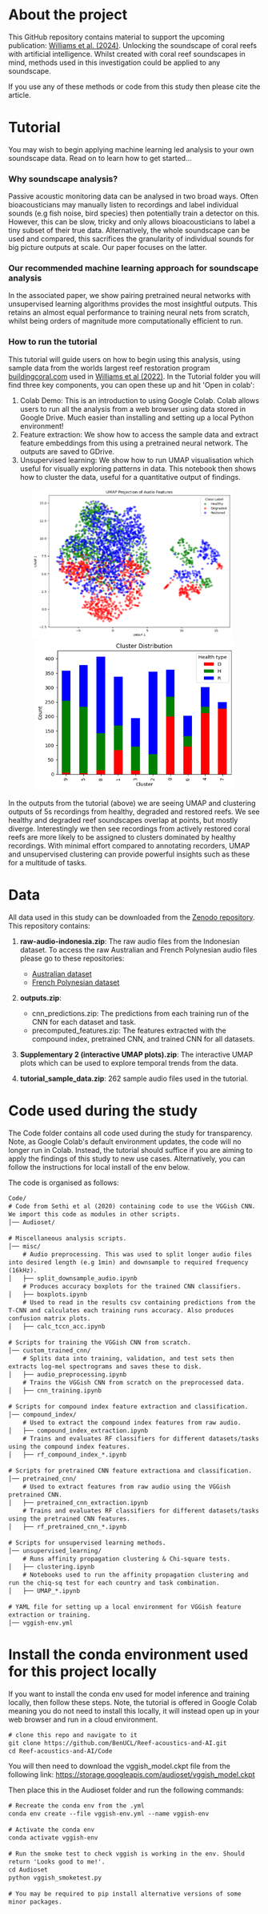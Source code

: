 # About the project

This GitHub repository contains material to support the upcoming publication: [Williams et al. (2024)](https://www.biorxiv.org/content/10.1101/2024.02.02.578582v1). Unlocking the soundscape of coral reefs with artificial intelligence.  Whilst created with coral reef soundscapes in mind, methods used in this investigation could be applied to any soundscape.

If you use any of these methods or code from this study then please cite the article.

# Tutorial
You may wish to begin applying machine learning led analysis to your own soundscape data. Read on to learn how to get started...

### Why soundscape analysis?
Passive acoustic monitoring data can be analysed in two broad ways. Often bioacousticians may manually listen to recordings and label individual sounds (e.g fish noise, bird species) then potentially train a detector on this. However, this can be slow, tricky and only allows bioacousticians to label a tiny subset of their true data. Alternatively, the whole soundscape can be used and compared, this sacrifices the granularity of individual sounds for big picture outputs at scale. Our paper focuses on the latter.

### Our recommended machine learning approach for soundscape analysis
In the associated paper, we show pairing pretrained neural networks with unsupervised learning algorithms provides the most insightful outputs. This retains an almost equal performance to training neural nets from scratch, whilst being orders of magnitude more computationally efficient to run. 

### How to run the tutorial
This tutorial will guide users on how to begin using this analysis, using sample data from the worlds largest reef restoration program [buildingcoral.com](https://www.buildingcoral.com/) used in [Williams et al (2022)](https://doi.org/10.1016/j.ecolind.2022.108986). In the Tutorial folder you will find three key components, you can open these up and hit 'Open in colab':
1. Colab Demo: This is an introduction to using Google Colab. Colab allows users to run all the analysis from a web browser using data stored in Google Drive. Much easier than installing and setting up a local Python environment! 
2. Feature extraction: We show how to access the sample data and extract feature embeddings from this using a pretrained neural network. The outputs are saved to GDrive.
3. Unsupervised learning: We show how to run UMAP visualisation which useful for visually exploring patterns in data. This notebook then shows how to cluster the data, useful for a quantitative output of findings.

<p align="center">
  <img src="https://github.com/BenUCL/Reef-acoustics-and-AI/blob/main/Tutorial/sample_data_umap.png?raw=true" width="400" height="300" style="margin-right: 10px;" />
  <img src="https://github.com/BenUCL/Reef-acoustics-and-AI/blob/main/Tutorial/sample_data_clustering.png?raw=true" width="400" height="300" />
</p>

In the outputs from the tutorial (above) we are seeing UMAP and clustering outputs of 5s recordings from healthy, degraded and restored reefs. We see healthy and degraded reef soundscapes overlap at points, but mostly diverge. Interestingly we then see recordings from actively restored coral reefs are more likely to be assigned to clusters dominated by healthy recordings. With minimal effort compared to annotating recorders, UMAP and unsupervised clustering can provide powerful insights such as these for a multitude of tasks.

# Data
All data used in this study can be downloaded from the [Zenodo repository](https://zenodo.org/records/14841479). This repository contains:
1. **raw-audio-indonesia.zip**: The raw audio files from the Indonesian dataset. To access the raw Australian and French Polynesian audio files please go to these repositories:
   - [Australian dataset](https://zenodo.org/records/10539938)
   - [French Polynesian dataset](https://zenodo.org/records/10539938)
   
2. **outputs.zip**:
   - cnn_predictions.zip: The predictions from each training run of the CNN for each dataset and task.
   - precomputed_features.zip: The features extracted with the compound index, pretrained CNN, and trained CNN for all datasets.

3. **Supplementary 2 (interactive UMAP plots).zip**: The interactive UMAP plots which can be used to explore temporal trends from the data.

4. **tutorial_sample_data.zip**: 262 sample audio files used in the tutorial.

# Code used during the study
The Code folder contains all code used during the study for transparency. Note, as Google Colab's default environment updates, the code will no longer run in Colab. Instead, the tutorial should suffice if you are aiming to apply the findings of this study to new use cases. Alternatively, you can follow the instructions for local install of the env below. 

The code is organised as follows:

```
Code/
# Code from Sethi et al (2020) containing code to use the VGGish CNN. We import this code as modules in other scripts.
│── Audioset/   

# Miscellaneous analysis scripts.          
│── misc/               
    # Audio preprocessing. This was used to split longer audio files into desired length (e.g 1min) and downsample to required frequency (16kHz).           
│   ├── split_downsample_audio.ipynb  
    # Produces accuracy boxplots for the trained CNN classifiers.
│   ├── boxplots.ipynb                 
    # Used to read in the results csv containing predictions from the T-CNN and calculates each training runs accuracy. Also produces confusion matrix plots.
│   ├── calc_tccn_acc.ipynb      

# Scripts for training the VGGish CNN from scratch.     
│── custom_trained_cnn/         
    # Splits data into training, validation, and test sets then extracts log-mel spectrograms and saves these to disk.
│   ├── audio_preprocessing.ipynb    
    # Trains the VGGish CNN from scratch on the preprocessed data.
│   ├── cnn_training.ipynb  

# Scripts for compound index feature extraction and classification.
│── compound_index/              
    # Used to extract the compound index features from raw audio.
│   ├── compound_index_extraction.ipynb  
    # Trains and evaluates RF classifiers for different datasets/tasks using the compound index features.
│   ├── rf_compound_index_*.ipynb 

# Scripts for pretrained CNN feature extractiona and classification.
│── pretrained_cnn/     
    # Used to extract features from raw audio using the VGGish pretrained CNN.            
│   ├── pretrained_cnn_extraction.ipynb
    # Trains and evaluates RF classifiers for different datasets/tasks using the pretrained CNN features.
│   ├── rf_pretrained_cnn_*.ipynb    

# Scripts for unsupervised learning methods.
│── unsupervised_learning/        
    # Runs affinity propagation clustering & Chi-square tests.
│   ├── clustering.ipynb      
    # Notebooks used to run the affinity propagation clustering and run the chiq-sq test for each country and task combination.           
│   ├── UMAP_*.ipynb           

# YAML file for setting up a local environment for VGGish feature extraction or training.
│── vggish-env.yml                 
```

# Install the conda environment used for this project locally
If you want to install the conda env used for model inference and training locally, then follow these steps. Note, the tutorial is offered in Google Colab meaning you do not need to install this locally, it will instead open up in your web browser and run in a cloud environment.

```
# clone this repo and navigate to it
git clone https://github.com/BenUCL/Reef-acoustics-and-AI.git 
cd Reef-acoustics-and-AI/Code
```

You will then need to download the vggish_model.ckpt file from the following link: 
https://storage.googleapis.com/audioset/vggish_model.ckpt

Then place this in the Audioset folder and run the following commands:

```
# Recreate the conda env from the .yml
conda env create --file vggish-env.yml --name vggish-env 

# Activate the conda env
conda activate vggish-env 

# Run the smoke test to check vggish is working in the env. Should return 'Looks good to me!'.
cd Audioset
python vggish_smoketest.py

# You may be required to pip install alternative versions of some minor packages.
```
